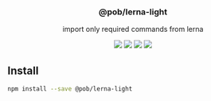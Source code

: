<h3 align="center">
  @pob/lerna-light
</h3>

<p align="center">
  import only required commands from lerna
</p>

<p align="center">
  <a href="https://npmjs.org/package/@pob/lerna-light"><img src="https://img.shields.io/npm/v/@pob/lerna-light.svg?style=flat-square"></a>
  <a href="https://npmjs.org/package/@pob/lerna-light"><img src="https://img.shields.io/npm/dw/@pob/lerna-light.svg?style=flat-square"></a>
  <a href="https://npmjs.org/package/@pob/lerna-light"><img src="https://img.shields.io/node/v/@pob/lerna-light.svg?style=flat-square"></a>
  <a href="https://npmjs.org/package/@pob/lerna-light"><img src="https://img.shields.io/npm/types/@pob/lerna-light.svg?style=flat-square"></a>
</p>

## Install

```bash
npm install --save @pob/lerna-light
```
